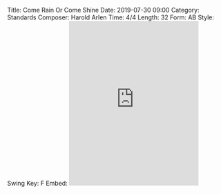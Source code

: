 Title: Come Rain Or Come Shine
Date: 2019-07-30 09:00
Category: Standards
Composer: Harold Arlen
Time: 4/4
Length: 32
Form: AB
Style: Swing
Key: F
Embed: <iframe src="https://open.spotify.com/embed/user/thatdavidmiller/playlist/1IPW8zuGBtoqtARpEQy2J7" width="300" height="380" frameborder="0" allowtransparency="true" allow="encrypted-media"></iframe>
